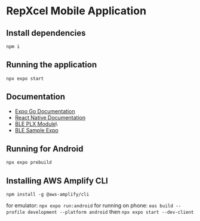 # RepXcel Mobile Application
## Install dependencies
`npm i`

## Running the application
`npx expo start`

## Documentation
- [Expo Go Documentation](https://expo.dev/client)
- [React Native Documentation](https://reactnative.dev/docs/getting-started)
- [BLE PLX Module](https://dotintent.github.io/react-native-ble-plx/)\
- [BLE Sample Expo](https://github.com/friyiajr/BLESampleExpo)

## Running for Android
`npx expo prebuild`

## Installing AWS Amplify CLI
`npm install -g @aws-amplify/cli`

for emulator: `npx expo run:android`
for running on phone: `eas build --profile development --platform android` then `npx expo start --dev-client` 